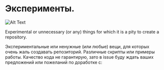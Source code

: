 # Эксперименты.

![Alt Text](https://media.giphy.com/media/4FJ8YX9y0l0Sk/giphy.gif)

Experimental or unnecessary (or any) things for which it is a pity to create a repository.

Экспериментальные или ненужные (или любые) вещи, для которых очень жаль создавать репозиторий. Различные скрипты или примеры работы. Качество кода не гарантирую, зато в issue буду ждать ваших предложений или пожеланий по доработке c:
